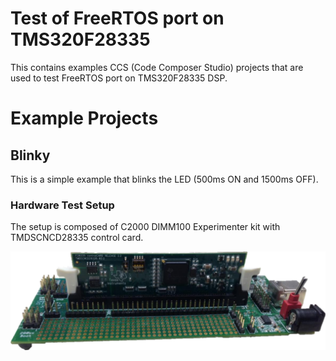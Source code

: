 # Test of FreeRTOS port on TMS320F28335
This contains examples CCS (Code Composer Studio) projects that are used to test FreeRTOS port on TMS320F28335 DSP.

# Example Projects
## Blinky
This is a simple example that blinks the LED (500ms ON and 1500ms OFF).
### Hardware Test Setup
The setup is composed of C2000 DIMM100 Experimenter kit with TMDSCNCD28335 control card.

<p align="center">
  <img src="https://github.com/sicrisembay/c2000ware-FreeRTOS-F28335-Test/blob/main/doc/img/TMDSDOCK28335.png">
</p>

